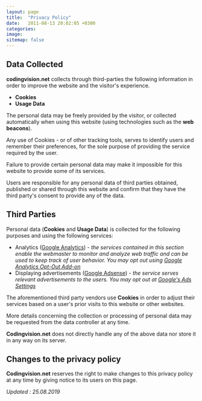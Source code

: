 ```yaml
---
layout: page
title:  "Privacy Policy"
date:   2011-08-13 20:02:05 +0300
categories: 
image: 
sitemap: false
---
```


## Data Collected

**codingvision.net** collects through third-parties the following information in order to improve the website and the visitor's experience.

- **Cookies**
- **Usage Data**

The personal data may be freely provided by the visitor, or collected automatically when using this website (using technologies such as the **web beacons**).

Any use of Cookies - or of other tracking tools, serves to identify users and remember their preferences, for the sole purpose of providing 
the service required by the user.

Failure to provide certain personal data may make it impossible for this website to provide some of its services.

Users are responsible for any personal data of third parties obtained, published or shared through this website and confirm that they 
have the third party's consent to provide any of the data.


## Third Parties

Personal data (**Cookies** and **Usage Data**) is collected for the following purposes and using the following services:

- Analytics ([Google Analytics](https://analytics.google.com)) - _the services contained in this section enable the webmaster to monitor and analyze web traffic and can be used to keep track of user behavior. You may opt out using [Google Analytics Opt-Out Add-on](https://tools.google.com/dlpage/gaoptout)_
- Displaying advertisements ([Google Adsense](https://www.google.com/adsense/)) - _the service serves relevant advertisements to the users. You may opt out at [Google's Ads Settings](https://www.google.com/settings/ads)_

The aforementioned third party vendors use **Cookies** in order to adjust their services based on a user's prior visits to this website or other websites.

    
More details concerning the collection or processing of personal data may be requested from the data controller at any time. 

**Codingvision.net** does not directly handle any of the above data nor store it in any way on its server.

## Changes to the privacy policy

**Codingvision.net** reserves the right to make changes to this privacy policy at any time by giving notice to its users on this page.

_Updated : 25.08.2019_
